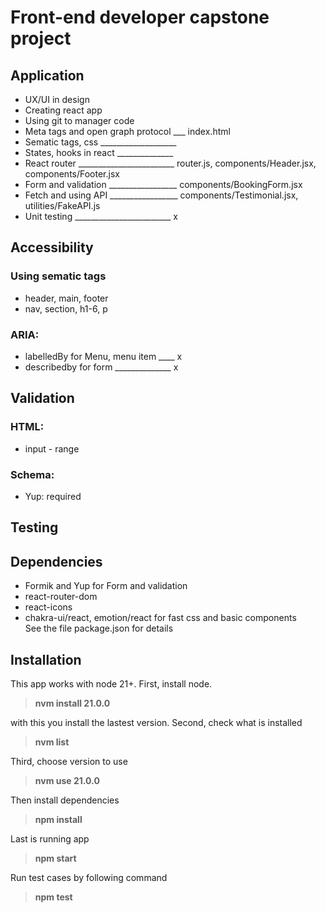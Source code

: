 # Front-end developer capstone project

## Application
 - UX/UI in design
 - Creating react app
 - Using git to manager code
 - Meta tags and open graph protocol ___ index.html
 - Sematic tags, css ___________________ 
 - States, hooks in react ______________
 - React router ________________________ router.js, components/Header.jsx, components/Footer.jsx
 - Form and validation _________________ components/BookingForm.jsx
 - Fetch and using API _________________ components/Testimonial.jsx, utilities/FakeAPI.js
 - Unit testing ________________________ x

## Accessibility

### Using sematic tags
 - header, main, footer
 - nav, section, h1-6, p
### ARIA:
 - labelledBy for Menu, menu item ____ x
 - describedby for form ______________ x

## Validation
### HTML:
 - input - range
### Schema:
 - Yup: required

## Testing

## Dependencies
- Formik and Yup for Form and validation
- react-router-dom
- react-icons
- chakra-ui/react, emotion/react for fast css and basic components<br/>
See the file package.json for details

## Installation
This app works with node 21+. First, install node.
> **nvm install 21.0.0**
>
 with this you install the lastest version. Second, check what is installed

> **nvm list**
>
 Third, choose version to use

> **nvm use 21.0.0**
>
 Then install dependencies

> **npm install**
>
 Last is running app

> **npm start**
>
 Run test cases by following command

> **npm test**